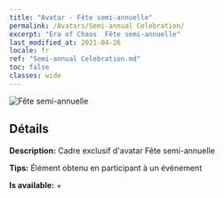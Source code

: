 ```yaml
---
title: "Avatar - Fête semi-annuelle"
permalink: /Avatars/Semi-annual Celebration/
excerpt: "Era of Chaos  Fête semi-annuelle"
last_modified_at: 2021-04-26
locale: fr
ref: "Semi-annual Celebration.md"
toc: false
classes: wide
---
```

 ![Fête semi-annuelle](/images/a/avatarFrame_50.png)

## Détails

 **Description:** Cadre exclusif d'avatar Fête semi-annuelle 

 **Tips:** Élément obtenu en participant à un événement 

 **Is available:**  + 

